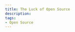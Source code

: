 ```yaml
---
title: The Luck of Open Source
description:
tags:
- Open Source
---
```


<!-- before bubble burst: riding hype and IPOs -->

<!-- after bubble burst: no alternative for cost-cutting companies and startups -->

<!-- cite "There is no Open Source Community" (https://medium.com/@johnmark/there-is-no-open-source-community-3ce0b8183efa) -->

<!-- cite Heather Meeker -->
